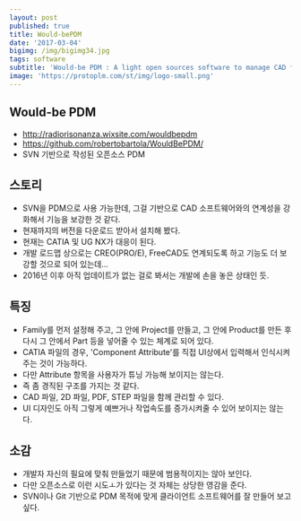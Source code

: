 ```yaml
---
layout: post
published: true
title: Would-bePDM
date: '2017-03-04'
bigimg: /img/bigimg34.jpg
tags: software
subtitle: 'Would-be PDM : A light open sources software to manage CAD files through svn using tortoise'
image: 'https://protoplm.com/st/img/logo-small.png'
---
```

## Would-be PDM
* http://radiorisonanza.wixsite.com/wouldbepdm
* https://github.com/robertobartola/WouldBePDM/
* SVN 기반으로 작성된 오픈소스 PDM

## 스토리
* SVN을 PDM으로 사용 가능한데, 그걸 기반으로 CAD 소프트웨어와의 연계성을 강화해서 기능을 보강한 것 같다.
* 현재까지의 버전을 다운로드 받아서 설치해 봤다.
* 현재는 CATIA 및 UG NX가 대응이 된다.
* 개발 로드맵 상으로는 CREO(PRO/E), FreeCAD도 연계되도록 하고 기능도 더 보강할 것으로 되어 있는데...
* 2016년 이후 아직 업데이트가 없는 걸로 봐서는 개발에 손을 놓은 상태인 듯.

## 특징
* Family를 먼저 설정해 주고, 그 안에 Project를 만들고, 그 안에 Product를 만든 후 다시 그 안에서 Part 등을 넣어줄 수 있는 체계로 되어 있다.
* CATIA 파일의 경우, 'Component Attribute'를 직접 UI상에서 입력해서 인식시켜주는 것이 가능하다.
* 다만 Attribute 항목을 사용자가 튜닝 가능해 보이지는 않는다.
* 즉 좀 경직된 구조를 가지는 것 같다.
* CAD 파일, 2D 파일, PDF, STEP 파일을 함께 관리할 수 있다.
* UI 디자인도 아직 그렇게 예쁘거나 작업속도를 증가시켜줄 수 있어 보이지는 않는다.


## 소감
* 개발자 자신의 필요에 맞춰 만들었기 때문에 범용적이지는 않아 보인다.
* 다만 오픈소스로 이런 시도ㅗ가 있다는 것 자체는 상당한 영감을 준다.
* SVN이나 Git 기반으로 PDM 목적에 맞게 클라이언트 소프트웨어를 잘 만들어 보고 싶다.
